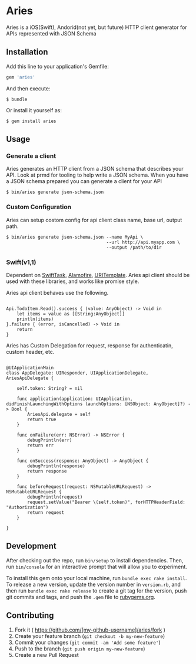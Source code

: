 # Aries

Aries is a iOS(Swift), Andorid(not yet, but future) HTTP client generator for APIs represented with JSON Schema

## Installation

Add this line to your application's Gemfile:

```ruby
gem 'aries'
```

And then execute:

    $ bundle

Or install it yourself as:

    $ gem install aries

## Usage

### Generate a client

Aries generates an HTTP client from a JSON schema that describes your API. Look at prmd for tooling to help write a JSON schema. When you have a JSON schema prepared you can generate a client for your API

    $ bin/aries generate json-schema.json

### Custom Configuration

Aries can setup costom config for api client class name, base url, output path.

    $ bin/aries generate json-schema.json --name MyApi \
                                          --url http://api.myapp.com \
                                          --output /path/to/dir

### Swift(v1,1)

Dependent on [SwiftTask](https://github.com/ReactKit/SwiftTask), [Alamofire](https://github.com/Alamofire/Alamofire), [URITemplate](https://github.com/kylef/URITemplate.swift).
Aries api client should be used with these libraries, and works like promise style.

Aries api client behaves use the following.

```

Api.TodoItem.Read().success { (value: AnyObject) -> Void in
    let items = value as [[String:AnyObject]]
    println(items)
}.failure { (error, isCancelled) -> Void in
    return
}

```

Aries has Custom Delegation for request, response for authenticatin, custom header, etc.

```

@UIApplicationMain
class AppDelegate: UIResponder, UIApplicationDelegate, AriesApiDelegate {

    self.token: String? = nil

    func application(application: UIApplication, didFinishLaunchingWithOptions launchOptions: [NSObject: AnyObject]?) -> Bool {
        AriesApi.delegate = self
        return true
    }

    func onFailure(err: NSError) -> NSError {
        debugPrintln(err)
        return err
    }

    func onSuccess(response: AnyObject) -> AnyObject {
        debugPrintln(response)
        return response
    }

    func beforeRequest(request: NSMutableURLRequest) -> NSMutableURLRequest {
        debugPrintln(request)
        request.setValue("Bearer \(self.token)", forHTTPHeaderField: "Authorization")
        return request
    }

}

```


## Development

After checking out the repo, run `bin/setup` to install dependencies. Then, run `bin/console` for an interactive prompt that will allow you to experiment.

To install this gem onto your local machine, run `bundle exec rake install`. To release a new version, update the version number in `version.rb`, and then run `bundle exec rake release` to create a git tag for the version, push git commits and tags, and push the `.gem` file to [rubygems.org](https://rubygems.org).

## Contributing

1. Fork it ( https://github.com/[my-github-username]/aries/fork )
2. Create your feature branch (`git checkout -b my-new-feature`)
3. Commit your changes (`git commit -am 'Add some feature'`)
4. Push to the branch (`git push origin my-new-feature`)
5. Create a new Pull Request
